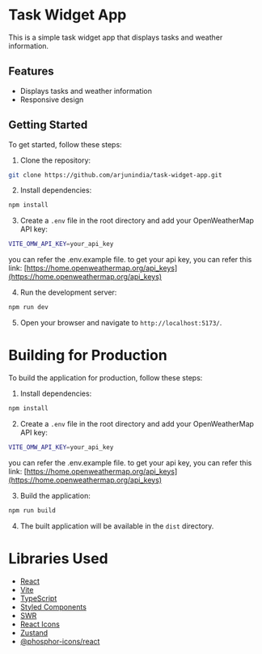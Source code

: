 # Task Widget App

This is a simple task widget app that displays tasks and weather information.

## Features

- Displays tasks and weather information
- Responsive design

## Getting Started

To get started, follow these steps:

1. Clone the repository:

```bash
git clone https://github.com/arjunindia/task-widget-app.git
```

2. Install dependencies:

```bash
npm install
```

3. Create a `.env` file in the root directory and add your OpenWeatherMap API key:

```bash
VITE_OMW_API_KEY=your_api_key
```
you can refer the .env.example file.
to get your api key, you can refer this link: [https://home.openweathermap.org/api_keys](https://home.openweathermap.org/api_keys)

4. Run the development server:

```bash
npm run dev
```

5. Open your browser and navigate to `http://localhost:5173/`.

# Building for Production

To build the application for production, follow these steps:

1. Install dependencies:

```bash
npm install
```

2. Create a `.env` file in the root directory and add your OpenWeatherMap API key:

```bash
VITE_OMW_API_KEY=your_api_key
```
you can refer the .env.example file.
to get your api key, you can refer this link: [https://home.openweathermap.org/api_keys](https://home.openweathermap.org/api_keys)

3. Build the application:

```bash
npm run build
```

4. The built application will be available in the `dist` directory.

# Libraries Used

- [React](https://reactjs.org/)
- [Vite](https://vitejs.dev/)
- [TypeScript](https://www.typescriptlang.org/)
- [Styled Components](https://styled-components.com/)
- [SWR](https://swr.vercel.app/)
- [React Icons](https://react-icons.github.io/react-icons/)
- [Zustand](https://github.com/pmndrs/zustand)
- [@phosphor-icons/react](https://github.com/phosphor-icons/phosphor-react)
